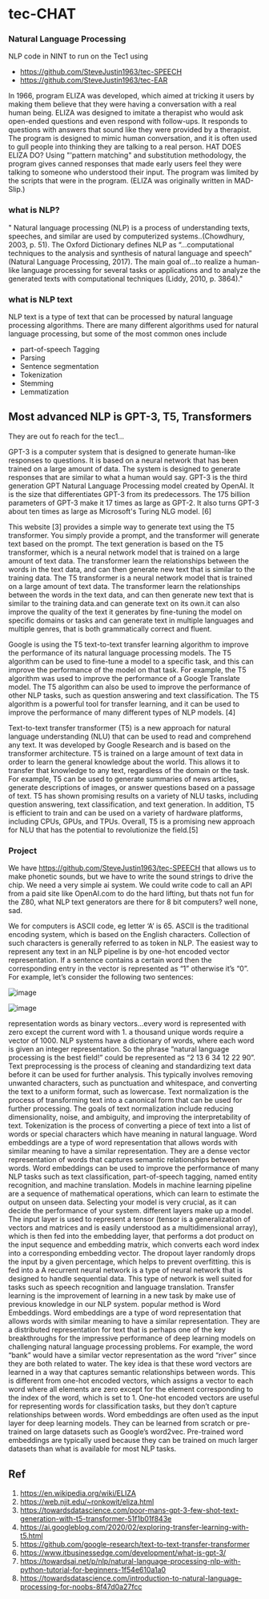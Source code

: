 # tec-CHAT

### Natural Language Processing 

NLP code in NINT to run on the Tec1 using 
- https://github.com/SteveJustin1963/tec-SPEECH
- https://github.com/SteveJustin1963/tec-EAR

In 1966, program ELIZA was developed, which aimed at tricking it users by making them believe that they were having a conversation with a real human being. ELIZA was designed to imitate a therapist who would ask open-ended questions and even respond with follow-ups. It responds to questions with answers that sound like they were provided by a therapist. The program is designed to mimic human conversation, and it is often used to gull people into thinking they are talking to a real person. HAT DOES ELIZA DO? Using "'pattern matching" and substitution methodology, the program gives canned responses that made early users feel they were talking to someone who understood their input. The program was limited by the scripts that were in the program. (ELIZA was originally written in MAD-
Slip.) 


### what is NLP?
" Natural language processing (NLP) is a process of understanding texts, speeches,
and similar are used by computerized systems..(Chowdhury, 2003, p. 51). 
The Oxford Dictionary defines NLP as “...computational techniques to the analysis and synthesis of natural
language and speech” (Natural Language Processing, 2017). 
The main goal of...to realize a human-like language processing for several tasks or applications and to analyze the generated texts with computational techniques (Liddy, 2010, p. 3864)."

### what is NLP text  

NLP text is a type of text that can be processed by natural language processing algorithms. There are many different algorithms used for natural language processing, but some of the most common ones include 
- part-of-speech Tagging
- Parsing
- Sentence segmentation
- Tokenization
- Stemming
- Lemmatization

## Most advanced NLP is GPT-3, T5, Transformers

They are out fo reach for the tec1... 

GPT-3 is a computer system that is designed to generate human-like responses to questions. It is based on a neural network that has been trained on a large amount of data. The system is designed to generate responses that are similar to what a human would say. GPT-3 is the third generation GPT Natural Language Processing model created by OpenAI. It is the size that differentiates GPT-3 from its predecessors. The 175 billion parameters of GPT-3 make it 17 times as large as GPT-2. It also turns GPT-3 about ten times as large as Microsoft's Turing NLG model. [6]

This website [3] provides a simple way to generate text using the T5 transformer. You simply provide a prompt, and the transformer will generate text based on the prompt. The text generation is based on the T5 transformer, which is a neural network model that is trained on a large amount of text data. The transformer learn the relationships between the words in the text data, and can then generate new text that is similar to the training data. The T5 transformer is a neural network model that is trained on a large amount of text data. The transformer learn the relationships between the words in the text data, and can then generate new text that is similar to the training data.and can generate text on its own.it can also improve the quality of the text it generates by fine-tuning the model on specific domains or tasks and can generate text in multiple languages and multiple genres, that is both grammatically correct and fluent. 

Google is using the T5 text-to-text transfer learning algorithm to improve the performance of its natural language processing models. The T5 algorithm can be used to fine-tune a model to a specific task, and this can improve the performance of the model on that task. For example, the T5 algorithm was used to improve the performance of a Google Translate model. The T5 algorithm can also be used to improve the performance of other NLP tasks, such as question answering and text classification. The T5 algorithm is a powerful tool for transfer learning, and it can be used to improve the performance of many different types of NLP models. [4]

Text-to-text transfer transformer (T5) is a new approach for natural language understanding (NLU) that can be used to read and comprehend any text. It was developed by Google Research and is based on the transformer architecture. T5 is trained on a large amount of text data in order to learn the general knowledge about the world. This allows it to transfer that knowledge to any text, regardless of the domain or the task. For example, T5 can be used to generate summaries of news articles, generate descriptions of images, or answer questions based on a passage of text. T5 has shown promising results on a variety of NLU tasks, including question answering, text classification, and text generation. In addition, T5 is efficient to train and can be used on a variety of hardware platforms, including CPUs, GPUs, and TPUs. Overall, T5 is a promising new approach for NLU that has the potential to revolutionize the field.[5]

### Project

We have https://github.com/SteveJustin1963/tec-SPEECH that allows us to make phonetic sounds, but we have to write the sound strings to drive the chip. We need a very simple ai system. We could write code to call an API from a paid site like OpenAI.com to do the hard lifting, but thats not fun for the Z80, what NLP text generators are there for 8 bit computers?  well none, sad. 

We for computers is ASCII code, eg letter ‘A’ is 65. ASCII is the traditional encoding system, which is based on the English characters. Collection of such characters is generally referred to as token in NLP. The easiest way to represent any text in an NLP pipeline is by one-hot encoded vector representation. If a sentence contains a certain word then the corresponding entry in the vector is represented as “1” otherwise it’s “0”. For example, let’s consider the following two sentences:

![image](https://user-images.githubusercontent.com/58069246/167066937-d52dd4c2-fe07-49ce-ab7c-95c7e7eec14f.png)

![image](https://user-images.githubusercontent.com/58069246/167066963-46192da6-9aa4-4ae1-8d7c-055b1a86fdaa.png)

representation words as binary vectors...every word is represented with zero except the current word with 1. a thousand unique words require a vector of 1000. NLP systems have a dictionary of words, where each word is given an integer representation. So the phrase “natural language processing is the best field!” could be represented as “2 13 6 34 12 22 90”. Text preprocessing is the process of cleaning and standardizing text data before it can be used for further analysis. This typically involves removing unwanted characters, such as punctuation and whitespace, and converting the text to a uniform format, such as lowercase. Text normalization is the process of transforming text into a canonical form that can be used for further processing. The goals of text normalization include reducing dimensionality, noise, and ambiguity, and improving the interpretability of text. Tokenization is the process of converting a piece of text into a list of words or special characters which have meaning in natural language. Word embeddings are a type of word representation that allows words with similar meaning to have a similar representation. They are a dense vector representation of words that captures semantic relationships between words. Word embeddings can be used to improve the performance of many NLP tasks such as text classification, part-of-speech tagging, named entity recognition, and machine translation. Models in machine learning pipeline are a sequence of mathematical operations, which can learn to estimate the output on unseen data.
Selecting your model is very crucial, as it can decide the performance of your system. different layers make up a model. The input layer is used to represent  a tensor (tensor is a generalization of vectors and matrices and is easily understood as a multidimensional array), which is then fed into the embedding layer,  that performs a dot product on the input sequence and embedding matrix, which converts each word index into a corresponding embedding vector. The dropout layer randomly drops the input by a given percentage, which helps to prevent overfitting. this is fed into a A recurrent neural network is a type of neural network that is designed to handle sequential data. This type of network is well suited for tasks such as speech recognition and language translation.
Transfer learning is the improvement of learning in a new task by make use of previous knowledge in our NLP system. popular method is Word Embeddings.
Word embeddings are a type of word representation that allows words with similar meaning to have a similar representation.
They are a distributed representation for text that is perhaps one of the key breakthroughs for the impressive performance of deep learning models on challenging natural language processing problems.
For example, the word “bank” would have a similar vector representation as the word “river” since they are both related to water.
The key idea is that these word vectors are learned in a way that captures semantic relationships between words.
This is different from one-hot encoded vectors, which assigns a vector to each word where all elements are zero except for the element corresponding to the index of the word, which is set to 1.
One-hot encoded vectors are useful for representing words for classification tasks, but they don’t capture relationships between words.
Word embeddings are often used as the input layer for deep learning models.
They can be learned from scratch or pre-trained on large datasets such as Google’s word2vec.
Pre-trained word embeddings are typically used because they can be trained on much larger datasets than what is available for most NLP tasks. 


## Ref 
1. https://en.wikipedia.org/wiki/ELIZA
2. https://web.njit.edu/~ronkowit/eliza.html
3. https://towardsdatascience.com/poor-mans-gpt-3-few-shot-text-generation-with-t5-transformer-51f1b01f843e
4. https://ai.googleblog.com/2020/02/exploring-transfer-learning-with-t5.html
5. https://github.com/google-research/text-to-text-transfer-transformer
6. https://www.itbusinessedge.com/development/what-is-gpt-3/
7. https://towardsai.net/p/nlp/natural-language-processing-nlp-with-python-tutorial-for-beginners-1f54e610a1a0
8. https://towardsdatascience.com/introduction-to-natural-language-processing-for-noobs-8f47d0a27fcc









